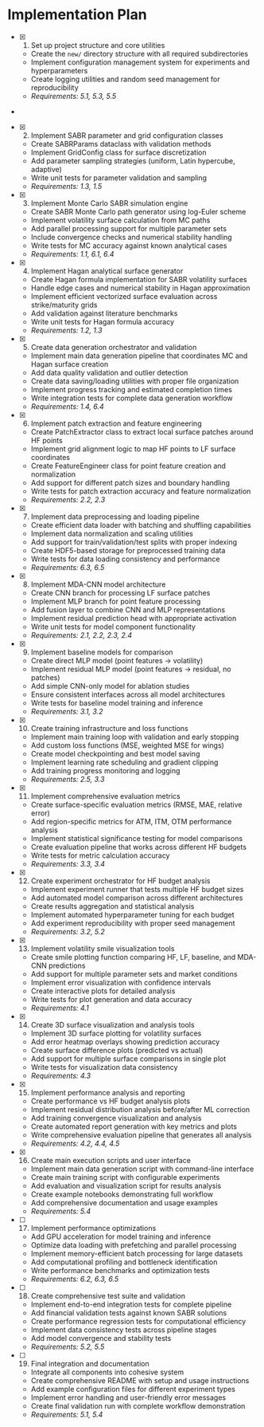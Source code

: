 # Implementation Plan

- [x] 1. Set up project structure and core utilities







  - Create the `new/` directory structure with all required subdirectories
  - Implement configuration management system for experiments and hyperparameters
  - Create logging utilities and random seed management for reproducibility
  - _Requirements: 5.1, 5.3, 5.5_
-

- [x] 2. Implement SABR parameter and grid configuration classes














  - Create SABRParams dataclass with validation methods
  - Implement GridConfig class for surface discretization
  - Add parameter sampling strategies (uniform, Latin hypercube, adaptive)
  - Write unit tests for parameter validation and sampling
  - _Requirements: 1.3, 1.5_

- [x] 3. Implement Monte Carlo SABR simulation engine





  - Create SABR Monte Carlo path generator using log-Euler scheme
  - Implement volatility surface calculation from MC paths
  - Add parallel processing support for multiple parameter sets
  - Include convergence checks and numerical stability handling
  - Write tests for MC accuracy against known analytical cases
  - _Requirements: 1.1, 6.1, 6.4_

- [x] 4. Implement Hagan analytical surface generator








  - Create Hagan formula implementation for SABR volatility surfaces
  - Handle edge cases and numerical stability in Hagan approximation
  - Implement efficient vectorized surface evaluation across strike/maturity grids
  - Add validation against literature benchmarks
  - Write unit tests for Hagan formula accuracy
  - _Requirements: 1.2, 1.3_

- [x] 5. Create data generation orchestrator and validation




  - Implement main data generation pipeline that coordinates MC and Hagan surface creation
  - Add data quality validation and outlier detection
  - Create data saving/loading utilities with proper file organization
  - Implement progress tracking and estimated completion times
  - Write integration tests for complete data generation workflow
  - _Requirements: 1.4, 6.4_

- [x] 6. Implement patch extraction and feature engineering





  - Create PatchExtractor class to extract local surface patches around HF points
  - Implement grid alignment logic to map HF points to LF surface coordinates
  - Create FeatureEngineer class for point feature creation and normalization
  - Add support for different patch sizes and boundary handling
  - Write tests for patch extraction accuracy and feature normalization
  - _Requirements: 2.2, 2.3_

- [x] 7. Implement data preprocessing and loading pipeline





  - Create efficient data loader with batching and shuffling capabilities
  - Implement data normalization and scaling utilities
  - Add support for train/validation/test splits with proper indexing
  - Create HDF5-based storage for preprocessed training data
  - Write tests for data loading consistency and performance
  - _Requirements: 6.3, 6.5_

- [x] 8. Implement MDA-CNN model architecture




  - Create CNN branch for processing LF surface patches
  - Implement MLP branch for point feature processing
  - Add fusion layer to combine CNN and MLP representations
  - Implement residual prediction head with appropriate activation
  - Write unit tests for model component functionality
  - _Requirements: 2.1, 2.2, 2.3, 2.4_

- [x] 9. Implement baseline models for comparison





  - Create direct MLP model (point features → volatility)
  - Implement residual MLP model (point features → residual, no patches)
  - Add simple CNN-only model for ablation studies
  - Ensure consistent interfaces across all model architectures
  - Write tests for baseline model training and inference
  - _Requirements: 3.1, 3.2_

- [x] 10. Create training infrastructure and loss functions





  - Implement main training loop with validation and early stopping
  - Add custom loss functions (MSE, weighted MSE for wings)
  - Create model checkpointing and best model saving
  - Implement learning rate scheduling and gradient clipping
  - Add training progress monitoring and logging
  - _Requirements: 2.5, 3.3_

- [x] 11. Implement comprehensive evaluation metrics





  - Create surface-specific evaluation metrics (RMSE, MAE, relative error)
  - Add region-specific metrics for ATM, ITM, OTM performance analysis
  - Implement statistical significance testing for model comparisons
  - Create evaluation pipeline that works across different HF budgets
  - Write tests for metric calculation accuracy
  - _Requirements: 3.3, 3.4_

- [x] 12. Create experiment orchestrator for HF budget analysis





  - Implement experiment runner that tests multiple HF budget sizes
  - Add automated model comparison across different architectures
  - Create results aggregation and statistical analysis
  - Implement automated hyperparameter tuning for each budget
  - Add experiment reproducibility with proper seed management
  - _Requirements: 3.2, 5.2_

- [x] 13. Implement volatility smile visualization tools





  - Create smile plotting function comparing HF, LF, baseline, and MDA-CNN predictions
  - Add support for multiple parameter sets and market conditions
  - Implement error visualization with confidence intervals
  - Create interactive plots for detailed analysis
  - Write tests for plot generation and data accuracy
  - _Requirements: 4.1_

- [x] 14. Create 3D surface visualization and analysis tools





  - Implement 3D surface plotting for volatility surfaces
  - Add error heatmap overlays showing prediction accuracy
  - Create surface difference plots (predicted vs actual)
  - Add support for multiple surface comparisons in single plot
  - Write tests for visualization data consistency
  - _Requirements: 4.3_

- [x] 15. Implement performance analysis and reporting





  - Create performance vs HF budget analysis plots
  - Implement residual distribution analysis before/after ML correction
  - Add training convergence visualization and analysis
  - Create automated report generation with key metrics and plots
  - Write comprehensive evaluation pipeline that generates all analysis
  - _Requirements: 4.2, 4.4, 4.5_

- [x] 16. Create main execution scripts and user interface



  - Implement main data generation script with command-line interface
  - Create main training script with configurable experiments
  - Add evaluation and visualization script for results analysis
  - Create example notebooks demonstrating full workflow
  - Add comprehensive documentation and usage examples
  - _Requirements: 5.4_

- [ ] 17. Implement performance optimizations
  - Add GPU acceleration for model training and inference
  - Optimize data loading with prefetching and parallel processing
  - Implement memory-efficient batch processing for large datasets
  - Add computational profiling and bottleneck identification
  - Write performance benchmarks and optimization tests
  - _Requirements: 6.2, 6.3, 6.5_

- [ ] 18. Create comprehensive test suite and validation
  - Implement end-to-end integration tests for complete pipeline
  - Add financial validation tests against known SABR solutions
  - Create performance regression tests for computational efficiency
  - Implement data consistency tests across pipeline stages
  - Add model convergence and stability tests
  - _Requirements: 5.2, 5.5_

- [ ] 19. Final integration and documentation
  - Integrate all components into cohesive system
  - Create comprehensive README with setup and usage instructions
  - Add example configuration files for different experiment types
  - Implement error handling and user-friendly error messages
  - Create final validation run with complete workflow demonstration
  - _Requirements: 5.1, 5.4_